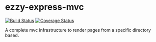 # ezzy-express-mvc
[![Build Status](https://travis-ci.org/ezzygemini/ezzy-express-mvc.svg?branch=master)](https://travis-ci.org/ezzygemini/ezzy-express-mvc)
[![Coverage Status](https://coveralls.io/repos/github/ezzy-ezzygemini/express-mvc/badge.svg?branch=master)](https://coveralls.io/github/ezzygemini/ezzy-express-mvc?branch=master)

A complete mvc infrastructure to render pages from a specific directory based.

